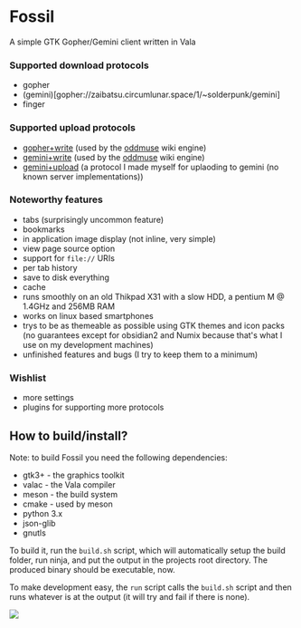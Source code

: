 # Fossil

A simple GTK Gopher/Gemini client written in Vala

### Supported download protocols
- gopher
- (gemini)[gopher://zaibatsu.circumlunar.space/1/~solderpunk/gemini]
- finger

### Supported upload protocols
- [gopher+write](https://alexschroeder.ch/wiki/2017-12-30_Gopher_Wiki) (used by the [oddmuse](https://oddmuse.org/) wiki engine)
- [gemini+write](https://alexschroeder.ch/wiki/2020-06-04_Gemini_Upload) (used by the [oddmuse](https://oddmuse.org/) wiki engine)
- [gemini+upload](https://alexschroeder.ch/wiki/Baschdels_spin_on_Gemini_uploading) (a protocol I made myself for uplaoding to gemini (no known server implementations))

### Noteworthy features
- tabs (surprisingly uncommon feature)
- bookmarks
- in application image display (not inline, very simple)
- view page source option
- support for `file://` URIs
- per tab history
- save to disk everything
- cache
- runs smoothly on an old Thikpad X31 with a slow HDD, a pentium M @ 1.4GHz and 256MB RAM
- works on linux based smartphones
- trys to be as themeable as possible using GTK themes and icon packs (no guarantees except for obsidian2 and Numix because that's what I use on my development machines)
- unfinished features and bugs (I try to keep them to a minimum)

### Wishlist
- more settings
- plugins for supporting more protocols

## How to build/install?
Note: to build Fossil you need the following dependencies:
- gtk3+ - the graphics toolkit
- valac - the Vala compiler
- meson - the build system
- cmake - used by meson
- python 3.x
- json-glib
- gnutls

To build it, run the `build.sh` script, which will automatically setup
the build folder, run ninja, and put the output in the projects root
directory. The produced binary should be executable, now.

To make development easy, the `run` script calls the `build.sh` script
and then runs whatever is at the output (it will try and fail if there is none).

![](https://cdn.discordapp.com/attachments/766326715244740618/824233938049695774/unknown.png)
